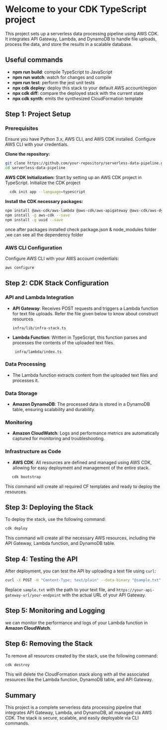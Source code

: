 # Welcome to your CDK TypeScript project

This project sets up a serverless data processing pipeline using AWS CDK. It integrates API Gateway, Lambda, and DynamoDB to handle file uploads, process the data, and store the results in a scalable database.

## Useful commands

- **npm run build**: compile TypeScript to JavaScript
- **npm run watch**: watch for changes and compile
- **npm run test**: perform the jest unit tests
- **npx cdk deploy**: deploy this stack to your default AWS account/region
- **npx cdk diff**: compare the deployed stack with the current state
- **npx cdk synth**: emits the synthesized CloudFormation template

## Step 1: Project Setup

### Prerequisites

Ensure you have Python 3.x, AWS CLI, and AWS CDK installed. Configure AWS CLI with your credentials.

 **Clone the repository:**

   ```bash
   git clone https://github.com/your-repository/serverless-data-pipeline.git
   cd serverless-data-pipeline
   ```

**AWS CDK Initialization:**
Start by setting up an AWS CDK project in TypeScript.
Initialize the CDK project

 ```bash
   cdk init app --language=typescript
   ```
**Install the  CDK necessary packages:**

```bash
npm install @aws-cdk/aws-lambda @aws-cdk/aws-apigateway @aws-cdk/aws-dynamodb @aws-cdk/aws-iam
npm install -g aws-cdk --save
npm install -g uuid --save

```
once after packages installed check package.json & node_modules folder ,we can see all the dependency folder 
### AWS CLI Configuration

Configure AWS CLI with your AWS account credentials:

```bash
aws configure
```

## Step 2: CDK Stack Configuration

### API and Lambda Integration

- **API Gateway**: Receives POST requests and triggers a Lambda function for text file uploads.
   Refer the file given below to know about construct resources   
   ```
   infra/lib/infra-stack.ts
   ```
- **Lambda Function**: Written in TypeScript, this function parses and processes the contents of the uploaded text files.
  ```
   infra/lambda/index.ts
   ```

### Data Processing

- The Lambda function extracts content from the uploaded text files and processes it.

### Data Storage

- **Amazon DynamoDB**: The processed data is stored in a DynamoDB table, ensuring scalability and durability.

### Monitoring

- **Amazon CloudWatch**: Logs and performance metrics are automatically captured for monitoring and troubleshooting.



### Infrastructure as Code 

- **AWS CDK**: All resources are defined and managed using AWS CDK, allowing for easy deployment and management of the entire stack.
```bash
   cdk bootstrap
   ```
  This command will create all required CF templates and ready to deploy the resources.
## Step 3: Deploying the Stack

To deploy the stack, use the following command:

```bash
cdk deploy
```

This command will create all the necessary AWS resources, including the API Gateway, Lambda function, and DynamoDB table.

## Step 4: Testing the API

After deployment, you can test the API by uploading a text file using `curl`:

```bash
curl -X POST -H "Content-Type: text/plain" --data-binary "@sample.txt" https://r9vszfqsr4.execute-api.us-east-1.amazonaws.com/prod
```

Replace `sample.txt` with the path to your text file, and `https://your-api-gateway-url/your-endpoint` with the actual URL of your API Gateway.

## Step 5: Monitoring and Logging

we can monitor the performance and logs of your Lambda function in **Amazon CloudWatch**.

## Step 6: Removing the Stack

To remove all resources created by the stack, use the following command:

```bash
cdk destroy
```

This will delete the CloudFormation stack along with all the associated resources like the Lambda function, DynamoDB table, and API Gateway.

## Summary

This project is a complete serverless data processing pipeline that integrates API Gateway, Lambda, and DynamoDB, all managed via AWS CDK. The stack is secure, scalable, and easily deployable via CLI commands.

